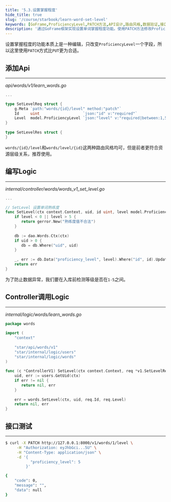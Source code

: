 ```yaml
---
title: '5.3.设置掌握程度'
hide_title: true
slug: '/course/starbook/learn-word-set-level'
keywords: [GoFrame,ProficiencyLevel,PATCH方法,API设计,路由风格,数据验证,接口测试,数据库更新,Go语言,等级设置]
description: '通过GoFrame框架实现设置单词掌握程度功能。使用PATCH方法修改ProficiencyLevel字段，引入参数验证确保等级在1到5之间。设计的API路由风格遵循资源层级关系，推荐使用words/{id}/level形式。通过数据库更新完成等级设置，提供接口测试示例以验证功能的正确性。'
---
```

设置掌握程度的功能本质上是一种编辑，只改变`ProficiencyLevel`一个字段，所以这里使用`PATCH`方式比`PUT`更为合适。
## 添加Api
---
*api/words/v1/learn_words.go*
```go
...

type SetLevelReq struct {  
    g.Meta `path:"words/{id}/level" method:"patch"`  
    Id     uint                   `json:"id" v:"required"`  
    Level  model.ProficiencyLevel `json:"level" v:"required|between:1,5"`  
}  
  
type SetLevelRes struct {  
}
```

`words/{id}/level`和`words/level/{id}`这两种路由风格均可，但是前者更符合资源层级关系，推荐使用。

## 编写Logic
---
*internal/controller/words/words_v1_set_level.go*
```go
...

// SetLevel 设置单词熟练度  
func SetLevel(ctx context.Context, uid, id uint, level model.ProficiencyLevel) error {  
    if level < 0 || level > 5 {  
       return gerror.New("熟练度值不合法")  
    }  
  
    db := dao.Words.Ctx(ctx)  
    if uid > 0 {  
       db = db.Where("uid", uid)  
    }  
  
    _, err := db.Data("proficiency_level", level).Where("id", id).Update()  
    return err  
}
```

为了防止数据异常，我们要在入库前检测等级是否在`1-5`之间。

## Controller调用Logic
---
*internal/logic/words/learn_words.go*
```go
package words  
  
import (  
    "context"  
  
    "star/api/words/v1"
    "star/internal/logic/users"
    "star/internal/logic/words"
)  
  
func (c *ControllerV1) SetLevel(ctx context.Context, req *v1.SetLevelReq) (res *v1.SetLevelRes, err error) {  
    uid, err := users.GetUid(ctx)  
    if err != nil {  
       return nil, err  
    }  
  
    err = words.SetLevel(ctx, uid, req.Id, req.Level)  
    return nil, err  
}
```

## 接口测试
---
```bash
$ curl -X PATCH http://127.0.0.1:8000/v1/words/1/level \
     -H "Authorization: eyJhbGci...5U" \
     -H "Content-Type: application/json" \
     -d '{
           "proficiency_level": 5
         }'

{
    "code": 0,
    "message": "",
    "data": null
}
```